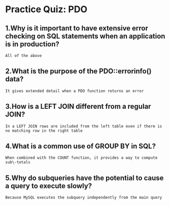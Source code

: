 # Practice Quiz: PDO

## 1.Why is it important to have extensive error checking on SQL statements when an application is in production?

    All of the above

## 2.What is the purpose of the PDO::errorinfo() data?

    It gives extended detail when a PDO function returns an error


## 3.How is a LEFT JOIN different from a regular JOIN?

    In a LEFT JOIN rows are included from the left table even if there is no matching row in the right table

## 4.What is a common use of GROUP BY in SQL?

    When combined with the COUNT function, it provides a way to compute sub\-totals

## 5.Why do subqueries have the potential to cause a query to execute slowly?

    Because MySQL executes the subquery independently from the main query

